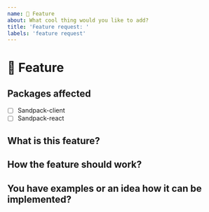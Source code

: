 ```yaml
---
name: 🌈 Feature
about: What cool thing would you like to add?
title: 'Feature request: '
labels: 'feature request'
---
```


# 🌈 Feature

## Packages affected

- [ ] Sandpack-client
- [ ] Sandpack-react

## What is this feature?

## How the feature should work?

## You have examples or an idea how it can be implemented?